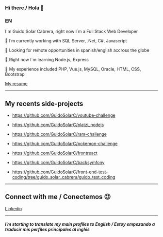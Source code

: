### Hi there / Hola 👋
### EN
<p>I´m Guido Solar Cabrera, right now I´m a Full Stack Web Developer</p>

<p>🔭 I’m currently working with SQL Server, .Net, C#, Javascript</p>
<p>👯 Looking for remote opportunities in spanish/english accross the globe</p>
<p>📗 Right now I´m learning Node.js, Express</p>
<p>📘 My experience included PHP, Vue.js, MySQL, Oracle, HTML, CSS, Bootstrap</p>
<p><a href="https://github.com/GuidoSolarC/GuidoSolarC/files/8923347/Guido.s.Resume.pdf" target="_blank">My resume</a></p>


---
<h2>My recents side-projects </h2>

+ https://github.com/GuidoSolarC/youtube-challenge

+ https://github.com/GuidoSolarC/platzi_nodejs

+ https://github.com/GuidoSolarC/ram-challenge

+ https://github.com/GuidoSolarC/pokemon-challenge

+ https://github.com/GuidoSolarC/frontreact

+ https://github.com/GuidoSolarC/backsymfony

+ https://github.com/GuidoSolarC/front-end-test-coding/tree/guido_solar_cabrera/guido_test_coding

---
<h2>Connect with me / Conectemos 😉</h2>
<p><a href="https://www.linkedin.com/in/guidosolar/" target="_blank">Linkedin</a></p>

---
<h4><i>I´m starting to translate my main profiles to English / Estoy empezando a traducir mis perfiles principales al inglés</i></h4>
